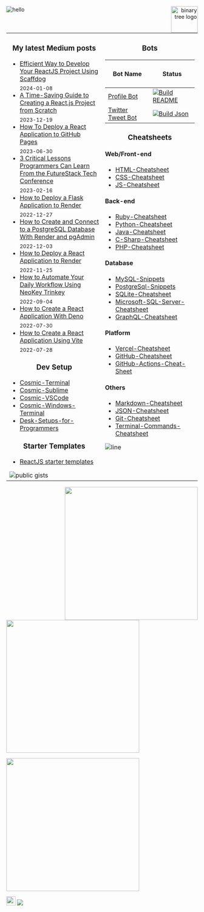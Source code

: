 <!-- Continuous Improvement Programme - CIP -->


<div>
<img src="https://user-images.githubusercontent.com/1612112/213943678-c34cb1a9-94f9-4be0-86dd-8e2227fa4b8c.gif" alt="hello" align="left">
<!-- https://cyber.dabamos.de/88x31/hell0.gif -->

<div align="right">
 
<a href="https://binarytree.dev/" target="_blank">
  <img src="https://github.com/lifeparticle/lifeparticle/blob/master/gh_social.png" alt="binary tree logo" height="70" align="right"/>
</a>

</div>

</div>

<table>
<tr>
<td width="50%" valign="top">

<h3 align="center"> My latest Medium posts </h3>

<!-- blog starts -->
* [Efficient Way to Develop Your ReactJS Project Using Scaffdog](https://levelup.gitconnected.com/efficient-way-to-develop-your-reactjs-project-using-scaffdog-8d7ecddfbd29?source=rss-4430950b9342------2) <br/> <sub>2024-01-08</sub>
* [A Time-Saving Guide to Creating a React.js Project from Scratch](https://javascript.plainenglish.io/a-time-saving-guide-to-creating-a-react-js-project-from-scratch-50a8b4db1bed?source=rss-4430950b9342------2) <br/> <sub>2023-12-19</sub>
* [How To Deploy a React Application to GitHub Pages](https://javascript.plainenglish.io/how-to-deploy-a-react-application-to-github-pages-e4f8890e1213?source=rss-4430950b9342------2) <br/> <sub>2023-06-30</sub>
* [3 Critical Lessons Programmers Can Learn From the FutureStack Tech Conference](https://levelup.gitconnected.com/3-critical-lessons-programmers-can-learn-from-the-futurestack-tech-conference-4188c14edb11?source=rss-4430950b9342------2) <br/> <sub>2023-02-16</sub>
* [How to Deploy a Flask Application to Render](https://python.plainenglish.io/how-to-deploy-a-flask-application-to-render-2a70e4d55919?source=rss-4430950b9342------2) <br/> <sub>2022-12-27</sub>
* [How to Create and Connect to a PostgreSQL Database With Render and pgAdmin](https://medium.com/geekculture/how-to-create-and-connect-to-a-postgresql-database-with-render-and-pgadmin-577b326fd19d?source=rss-4430950b9342------2) <br/> <sub>2022-12-03</sub>
* [How to Deploy a React Application to Render](https://javascript.plainenglish.io/how-to-deploy-a-react-application-to-render-611ef3aca84a?source=rss-4430950b9342------2) <br/> <sub>2022-11-25</sub>
* [How to Automate Your Daily Workflow Using NeoKey Trinkey](https://medium.com/geekculture/how-to-automate-your-daily-workflow-using-neokey-trinkey-7a619597f0e7?source=rss-4430950b9342------2) <br/> <sub>2022-09-04</sub>
* [How to Create a React Application With Deno](https://medium.com/geekculture/how-to-create-a-react-application-with-deno-4518db39c5ab?source=rss-4430950b9342------2) <br/> <sub>2022-07-30</sub>
* [How to Create a React Application Using Vite](https://javascript.plainenglish.io/how-to-create-a-react-application-using-vite-cc3e9910a3f3?source=rss-4430950b9342------2) <br/> <sub>2022-07-28</sub>
<!-- blog ends -->
     
<h3 align="center"> Dev Setup </h3>

<div align="left">


- [Cosmic-Terminal](https://github.com/lifeparticle/Cosmic-Terminal)
- [Cosmic-Sublime](https://github.com/lifeparticle/Cosmic-Sublime)
- [Cosmic-VSCode](https://github.com/lifeparticle/Cosmic-VSCode)
- [Cosmic-Windows-Terminal](https://github.com/lifeparticle/Cosmic-Windows-Terminal)
- [Desk-Setups-for-Programmers](https://github.com/lifeparticle/Desk-Setups-for-Programmers)

<!-- | [Cosmic-Mac](https://github.com/lifeparticle/Cosmic-Mac)    | -->
</div>

<h3 align="center"> Starter Templates </h3>

- [ReactJS starter templates](https://github.com/lifeparticle/reactjs-starter-templates)


[<img align="left" src="https://gist-count.vercel.app/api?username=lifeparticle" alt="public gists">][gist]

</td>

     
<td width="50%" valign="top">

<h3 align="center"> Bots </h3>

<div align="center">
     
| <h4>Bot Name</h4>    | <h4>Status</h4>      |
| ----------- | ----------- |
| [Profile Bot](https://github.com/lifeparticle/lifeparticle/blob/master/build_readme.py)          | [![Build README](https://github.com/lifeparticle/lifeparticle/actions/workflows/python-app.yml/badge.svg)](https://github.com/lifeparticle/lifeparticle/actions/workflows/python-app.yml)       |
| [Twitter Tweet Bot](https://github.com/lifeparticle/twitter-tweet-bot/blob/main/build_json.py)   | [![Build Json](https://github.com/lifeparticle/twitter-tweet-bot/actions/workflows/python-app.yml/badge.svg)](https://github.com/lifeparticle/twitter-tweet-bot/actions/workflows/python-app.yml)        |

</div>

<h3 align="center"> Cheatsheets </h3>

<div align="left">

#### Web/Front-end

- [HTML-Cheatsheet](https://github.com/lifeparticle/HTML-Cheatsheet)                                 
- [CSS-Cheatsheet](https://github.com/lifeparticle/CSS-Cheatsheet)                                   
- [JS-Cheatsheet](https://github.com/lifeparticle/JS-Cheatsheet) 

#### Back-end 

- [Ruby-Cheatsheet](https://github.com/lifeparticle/Ruby-Cheatsheet)                                 
- [Python-Cheatsheet](https://github.com/lifeparticle/Python-Cheatsheet)                             
- [Java-Cheatsheet](https://github.com/lifeparticle/Java-Cheatsheet)                                 
- [C-Sharp-Cheatsheet](https://github.com/lifeparticle/C-Sharp-Cheatsheet)                           
- [PHP-Cheatsheet](https://github.com/lifeparticle/PHP-Cheatsheet)                                   

#### Database

- [MySQL-Snippets](https://github.com/lifeparticle/MySQL-Snippets)                                   
- [PostgreSql-Snippets](https://github.com/lifeparticle/PostgreSql-Snippets)                         
- [SQLite-Cheatsheet](https://github.com/lifeparticle/SQLite-Cheatsheet)                             
- [Microsoft-SQL-Server-Cheatsheet](https://github.com/lifeparticle/Microsoft-SQL-Server-Cheatsheet) 
- [GraphQL-Cheatsheet](https://github.com/lifeparticle/GraphQL-Cheatsheet)                           

#### Platform

- [Vercel-Cheatsheet](https://github.com/lifeparticle/Vercel-Cheatsheet)
- [GitHub-Cheatsheet](https://github.com/lifeparticle/GitHub-Cheatsheet)
- [GitHub-Actions-Cheat-Sheet](https://github.com/lifeparticle/github-actions-cheat-sheet)

#### Others

- [Markdown-Cheatsheet](https://github.com/lifeparticle/Markdown-Cheatsheet)                         
- [JSON-Cheatsheet](https://github.com/lifeparticle/JSON-Cheatsheet)                                 
- [Git-Cheatsheet](https://github.com/lifeparticle/Git-Cheatsheet)                                   
- [Terminal-Commands-Cheatsheet](https://github.com/lifeparticle/Terminal-Commands-Cheatsheet)            

</div>

![line](https://user-images.githubusercontent.com/1612112/89610802-d9f02000-d8be-11ea-873f-aa51c23073e5.png)
</td>
</tr>

</table>

<div>
<a href="https://github.com/anuraghazra/github-readme-stats"><img src="https://github-readme-stats.vercel.app/api?username=lifeparticle&theme=dark&show_icons=true" width="350" align="right" /></a>
<a href="https://git.io/streak-stats"><img src="http://github-readme-streak-stats.herokuapp.com?user=lifeparticle&theme=highcontrast&hide_border=true" width="350" /></a>
</div>

<!-- programmer_humor_img starts -->
<a href="https://imgur.com/r/ProgrammerHumor/6cmXbwW"><img max-height="400" width="350" src="https://i.imgur.com/6cmXbwW.jpg"></a>
<!-- programmer_humor_img ends -->

[<img height="24" width="24" src="https://cdn.jsdelivr.net/npm/simple-icons@4.8.0/icons/linktree.svg" />][linktree]
![](https://komarev.com/ghpvc/?username=lifeparticle&style=flat&color=313131&label=views)
     
[linktree]: https://linktr.ee/lifeparticle
[gist]: https://gist.github.com/lifeparticle
[aurthohin]: https://github.com/lifeparticle/Aurthohin
